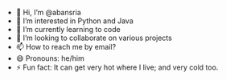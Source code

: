- 👋 Hi, I’m @abansria
- 👀 I’m interested in Python and Java
- 🌱 I’m currently learning to code
- 💞️ I’m looking to collaborate on various projects
- 📫 How to reach me by email?
- 😄 Pronouns: he/him
- ⚡ Fun fact: It can get very hot where I live; and very cold too.

<!---
abansria/abansria is a ✨ special ✨ repository because its `README.md` (this file) appears on your GitHub profile.
You can click the Preview link to take a look at your changes.
--->
